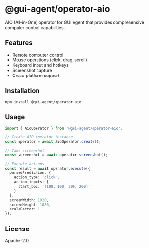 # @gui-agent/operator-aio

AIO (All-in-One) operator for GUI Agent that provides comprehensive computer control capabilities.

## Features

- Remote computer control
- Mouse operations (click, drag, scroll)
- Keyboard input and hotkeys
- Screenshot capture
- Cross-platform support

## Installation

```bash
npm install @gui-agent/operator-aio
```

## Usage

```typescript
import { AioOperator } from '@gui-agent/operator-aio';

// Create AIO operator instance
const operator = await AioOperator.create();

// Take screenshot
const screenshot = await operator.screenshot();

// Execute actions
const result = await operator.execute({
  parsedPrediction: {
    action_type: 'click',
    action_inputs: {
      start_box: '[100, 100, 200, 200]'
    }
  },
  screenWidth: 1920,
  screenHeight: 1080,
  scaleFactor: 1
});
```

## License

Apache-2.0
